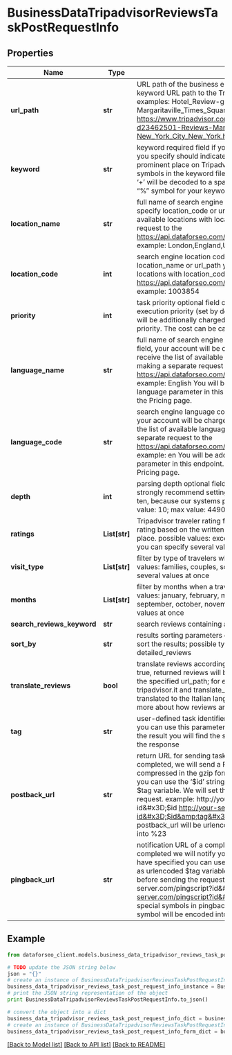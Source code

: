 # BusinessDataTripadvisorReviewsTaskPostRequestInfo


## Properties

Name | Type | Description | Notes
------------ | ------------- | ------------- | -------------
**url_path** | **str** | URL path of the business entity required field if you do not specify keyword URL path to the Tripadvisor page of the business entity; examples: Hotel_Review-g60763-d23462501-Reviews-Margaritaville_Times_Square-New_York_City_New_York.html https://www.tripadvisor.com/Hotel_Review-g60763-d23462501-Reviews-Margaritaville_Times_Square-New_York_City_New_York.html | [optional] 
**keyword** | **str** | keyword required field if you do not specify url_path the keyword you specify should indicate a name of an existing business or prominent place on Tripadvisor; you can specify up to 700 symbols in the keyword filed; all %## will be decoded (plus symbol ‘+’ will be decoded to a space character); if you need to use the “%” symbol for your keyword, please specify it as “%25” | [optional] 
**location_name** | **str** | full name of search engine location required field if you don’t specify location_code or url_path you can receive the list of available locations with location_name by making a separate request to the https://api.dataforseo.com/v3/business_data/tripadvisor/locations example: London,England,United Kingdom | [optional] 
**location_code** | **int** | search engine location code required field if you don’t specify location_name or url_path you can receive the list of available locations with location_code by making a separate request to the https://api.dataforseo.com/v3/business_data/tripadvisor/locations example: 1003854 | [optional] 
**priority** | **int** | task priority optional field can take the following values: 1 – normal execution priority (set by default) 2 – high execution priority You will be additionally charged for the tasks with high execution priority. The cost can be calculated on the Pricing page. | [optional] 
**language_name** | **str** | full name of search engine language optional field if you use this field, your account will be charged for one extra request you can receive the list of available languages with language_name by making a separate request to the https://api.dataforseo.com/v3/business_data/tripadvisor/languages example: English You will be additionally charged for setting a language parameter in this endpoint. The cost can be calculated on the Pricing page. | [optional] 
**language_code** | **str** | search engine language code optional field if you use this field, your account will be charged for one extra request you can receive the list of available languages with language_code by making a separate request to the https://api.dataforseo.com/v3/business_data/tripadvisor/languages example: en You will be additionally charged for setting a language parameter in this endpoint. The cost can be calculated on the Pricing page. | [optional] 
**depth** | **int** | parsing depth optional field number of reviews in SERP; we strongly recommend setting the parsing depth in the multiples of ten, because our systems processes ten reviews in a row; default value: 10; max value: 4490 | [optional] 
**ratings** | **List[str]** | Tripadvisor traveler rating for a place of interest optional field rating based on the written reviews by a traveler after they visited a place. possible values: excellent, very_good, average, poor, terrible you can specify several values at once | [optional] 
**visit_type** | **List[str]** | filter by type of travelers who left a review optional field possible values: families, couples, solo, business, friends you can specify several values at once | [optional] 
**months** | **List[str]** | filter by months when a traveler made a visit optional field possible values: january, february, march, april, may, april, june, july, august, september, october, november, december you can specify several values at once | [optional] 
**search_reviews_keyword** | **str** | search reviews containing a specified keyword example: dessert | [optional] 
**sort_by** | **str** | results sorting parameters optional field you can use this field to sort the results; possible types of sorting: most_recent detailed_reviews | [optional] 
**translate_reviews** | **bool** | translate reviews according to the URL path optional field if set to true, returned reviews will be translated to the language matching the specified url_path; for example, if url_path contains tripadvisor.it and translate_reviews is true, reviews will be translated to the Italian language; default value: true you can learn more about how reviews are translated in this Help Center article | [optional] 
**tag** | **str** | user-defined task identifier optional field the character limit is 255 you can use this parameter to identify the task and match it with the result you will find the specified tag value in the data object of the response | [optional] 
**postback_url** | **str** | return URL for sending task results optional field once the task is completed, we will send a POST request with its results compressed in the gzip format to the postback_url you specified you can use the ‘$id’ string as a $id variable and ‘$tag’ as urlencoded $tag variable. We will set the necessary values before sending the request. example: http://your-server.com/postbackscript?id&#x3D;$id http://your-server.com/postbackscript?id&#x3D;$id&amp;tag&#x3D;$tag Note: special symbols in postback_url will be urlencoded; i.a., the # symbol will be encoded into %23 | [optional] 
**pingback_url** | **str** | notification URL of a completed task optional field when a task is completed we will notify you by GET request sent to the URL you have specified you can use the ‘$id’ string as a $id variable and ‘$tag’ as urlencoded $tag variable. We will set the necessary values before sending the request. example: http://your-server.com/pingscript?id&#x3D;$id http://your-server.com/pingscript?id&#x3D;$id&amp;tag&#x3D;$tag Note: special symbols in pingback_url will be urlencoded; i.a., the # symbol will be encoded into %23 | [optional] 

## Example

```python
from dataforseo_client.models.business_data_tripadvisor_reviews_task_post_request_info import BusinessDataTripadvisorReviewsTaskPostRequestInfo

# TODO update the JSON string below
json = "{}"
# create an instance of BusinessDataTripadvisorReviewsTaskPostRequestInfo from a JSON string
business_data_tripadvisor_reviews_task_post_request_info_instance = BusinessDataTripadvisorReviewsTaskPostRequestInfo.from_json(json)
# print the JSON string representation of the object
print BusinessDataTripadvisorReviewsTaskPostRequestInfo.to_json()

# convert the object into a dict
business_data_tripadvisor_reviews_task_post_request_info_dict = business_data_tripadvisor_reviews_task_post_request_info_instance.to_dict()
# create an instance of BusinessDataTripadvisorReviewsTaskPostRequestInfo from a dict
business_data_tripadvisor_reviews_task_post_request_info_form_dict = business_data_tripadvisor_reviews_task_post_request_info.from_dict(business_data_tripadvisor_reviews_task_post_request_info_dict)
```
[[Back to Model list]](../README.md#documentation-for-models) [[Back to API list]](../README.md#documentation-for-api-endpoints) [[Back to README]](../README.md)


